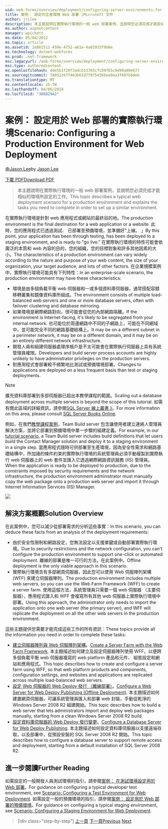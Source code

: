 ```yaml
---
uid: web-forms/overview/deployment/configuring-server-environments-for-web-deployment/scenario-configuring-a-production-environment-for-web-deployment
title: 案例： 設定的生產環境 Web 部署 |Microsoft 文件
author: jrjlee
description: 本主題說明在實際執行環境的一般 web 部署案例，並說明您必須完成才能設定類似的工作...
ms.author: aspnetcontent
manager: wpickett
ms.date: 05/04/2012
ms.topic: article
ms.assetid: 2e861511-450e-4752-a61e-4a01933f9b6e
ms.technology: dotnet-webforms
ms.prod: .net-framework
msc.legacyurl: /web-forms/overview/deployment/configuring-server-environments-for-web-deployment/scenario-configuring-a-production-environment-for-web-deployment
msc.type: authoredcontent
ms.openlocfilehash: 4de5b1f20f3adcb53765c7cb9765c0d90a80e677
ms.sourcegitcommit: f8852267f463b62d7f975e56bea9aa3f68fbbdeb
ms.translationtype: MT
ms.contentlocale: zh-TW
ms.lasthandoff: 04/06/2018
ms.locfileid: "30882942"
---
```

<a name="scenario-configuring-a-production-environment-for-web-deployment"></a><span data-ttu-id="50652-103">案例： 設定用於 Web 部署的實際執行環境</span><span class="sxs-lookup"><span data-stu-id="50652-103">Scenario: Configuring a Production Environment for Web Deployment</span></span>
====================
<span data-ttu-id="50652-104">由[Jason Lee](https://github.com/jrjlee)</span><span class="sxs-lookup"><span data-stu-id="50652-104">by [Jason Lee](https://github.com/jrjlee)</span></span>

[<span data-ttu-id="50652-105">下載 PDF</span><span class="sxs-lookup"><span data-stu-id="50652-105">Download PDF</span></span>](https://msdnshared.blob.core.windows.net/media/MSDNBlogsFS/prod.evol.blogs.msdn.com/CommunityServer.Blogs.Components.WeblogFiles/00/00/00/63/56/8130.DeployingWebAppsInEnterpriseScenarios.pdf)

> <span data-ttu-id="50652-106">本主題說明在實際執行環境的一般 web 部署案例，並說明您必須完成才能相似的環境所設定的工作。</span><span class="sxs-lookup"><span data-stu-id="50652-106">This topic describes a typical web deployment scenario for a production environment and explains the tasks you need to complete in order to set up a similar environment.</span></span>


<span data-ttu-id="50652-107">在實際執行環境是針對 web 應用程式或網站的最終目的地。</span><span class="sxs-lookup"><span data-stu-id="50652-107">The production environment is the final destination for a web application or a website.</span></span> <span data-ttu-id="50652-108">此時，您的應用程式已透過測試、 已部署至預備環境，並準備好"上線。 」</span><span class="sxs-lookup"><span data-stu-id="50652-108">By this point, your application has been through testing, has been deployed to a staging environment, and is ready to "go live."</span></span> <span data-ttu-id="50652-109">在實際執行環境的特性可能會依廣泛的本質和 web 內容的目的，您的組織，您的目標對象和許多其他因素的大小。</span><span class="sxs-lookup"><span data-stu-id="50652-109">The characteristics of a production environment can vary widely according to the nature and purpose of your web content, the size of your organization, your target audience, and lots of other factors.</span></span> <span data-ttu-id="50652-110">在企業規模案例中，實際執行環境可能具有下列特性：</span><span class="sxs-lookup"><span data-stu-id="50652-110">In an enterprise-scale scenario, the production environment may have these characteristics:</span></span>

- <span data-ttu-id="50652-111">環境是由多個負載平衡 web 伺服器和一或多個資料庫伺服器，通常搭配容錯移轉叢集和鏡像資料庫所組成。</span><span class="sxs-lookup"><span data-stu-id="50652-111">The environment consists of multiple load-balanced web servers and one or more database servers, often with failover clustering and database mirroring.</span></span>
- <span data-ttu-id="50652-112">如果環境是網際網路對向，很可能會從您的內部網路隔離。</span><span class="sxs-lookup"><span data-stu-id="50652-112">If the environment is Internet-facing, it's likely to be segregated from your internal network.</span></span> <span data-ttu-id="50652-113">也可能位於周邊網路中不同的子網路上，可能在不同網域中，並可能完全不同的網路基礎結構上。</span><span class="sxs-lookup"><span data-stu-id="50652-113">It may be on a different subnet in a perimeter network, it may be on a different domain, and it may be on an entirely different network infrastructure.</span></span>
- <span data-ttu-id="50652-114">開發人員和組建伺服器處理序帳戶是不太可能會在實際執行伺服器上具有系統管理員權限。</span><span class="sxs-lookup"><span data-stu-id="50652-114">Developers and build server process accounts are highly unlikely to have administrator privileges on the production servers.</span></span>
- <span data-ttu-id="50652-115">對應用程式會部署較不頻繁地比測試或預備環境部署。</span><span class="sxs-lookup"><span data-stu-id="50652-115">Changes to applications are deployed on a less frequent basis than test or staging deployments.</span></span>

> [!NOTE]
> <span data-ttu-id="50652-116">擴充資料庫部署到多部伺服器已超出本教學課程的範圍。</span><span class="sxs-lookup"><span data-stu-id="50652-116">Scaling out a database deployment across multiple servers is beyond the scope of this tutorial.</span></span> <span data-ttu-id="50652-117">如需有關此區域的詳細資訊，請參閱[SQL Server 線上叢書 》](https://technet.microsoft.com/library/ms130214.aspx)。</span><span class="sxs-lookup"><span data-stu-id="50652-117">For more information on this area, please consult [SQL Server Books Online](https://technet.microsoft.com/library/ms130214.aspx).</span></span>


<span data-ttu-id="50652-118">例如，在我們[教學課程案例](../deploying-web-applications-in-enterprise-scenarios/enterprise-web-deployment-scenario-overview.md)，Team Build server 包含讓使用者建立連絡人管理員解決方案，並將它部署到預備環境中單一步驟的組建定義。</span><span class="sxs-lookup"><span data-stu-id="50652-118">For example, in our [tutorial scenario](../deploying-web-applications-in-enterprise-scenarios/enterprise-web-deployment-scenario-overview.md), a Team Build server includes build definitions that let users build the Contact Manager solution and deploy it to a staging environment in a single step.</span></span> <span data-ttu-id="50652-119">當應用程式隨時可供部署至生產環境，因為安全性需求和網路基礎結構中，所加諸的條件約束的實際執行環境的系統管理員必須手動複製到實際執行 web 伺服器上的 web 套件並匯入它透過網際網路資訊服務 (IIS) 管理員。</span><span class="sxs-lookup"><span data-stu-id="50652-119">When the application is ready to be deployed to production, due to the constraints imposed by security requirements and the network infrastructure, the production environment administrator must manually copy the web package onto a production web server and import it through Internet Information Services (IIS) Manager.</span></span>

![](scenario-configuring-a-production-environment-for-web-deployment/_static/image1.png)

## <a name="solution-overview"></a><span data-ttu-id="50652-120">解決方案概觀</span><span class="sxs-lookup"><span data-stu-id="50652-120">Solution Overview</span></span>

<span data-ttu-id="50652-121">在此案例中，您可以減少從部署需求的分析這些事實：</span><span class="sxs-lookup"><span data-stu-id="50652-121">In this scenario, you can deduce these facts from an analysis of the deployment requirements:</span></span>

- <span data-ttu-id="50652-122">由於安全性限制和網路設定，您無法設定以支援單鍵或自動部署實際執行環境。</span><span class="sxs-lookup"><span data-stu-id="50652-122">Due to security restrictions and the network configuration, you can't configure the production environment to support one-click or automated deployment.</span></span> <span data-ttu-id="50652-123">離線的部署是唯一可行的方法，在此案例中。</span><span class="sxs-lookup"><span data-stu-id="50652-123">Offline deployment is the only viable approach in this scenario.</span></span>
- <span data-ttu-id="50652-124">實際執行環境含有多部網頁伺服器，因此您可以使用 Web 伺服陣列架構 (WFF) 來建立伺服器陣列。</span><span class="sxs-lookup"><span data-stu-id="50652-124">The production environment includes multiple web servers, so you can use the Web Farm Framework (WFF) to create a server farm.</span></span> <span data-ttu-id="50652-125">使用這個方法，系統管理員只需要一個 web 伺服器 （主要伺服器），應用程式匯入和 WFF 會複寫所有其他 web 伺服器上實際執行環境中部署。</span><span class="sxs-lookup"><span data-stu-id="50652-125">Using this approach, the administrator only needs to import the application onto one web server (the primary server), and WFF will replicate the deployment on all the other web servers in the production environment.</span></span>

<span data-ttu-id="50652-126">這些主題提供您需要才能完成這些工作的所有資訊：</span><span class="sxs-lookup"><span data-stu-id="50652-126">These topics provide all the information you need in order to complete these tasks:</span></span>

- <span data-ttu-id="50652-127">[建立伺服器陣列與 Web 伺服陣列架構](configuring-a-database-server-for-web-deploy-publishing.md)。</span><span class="sxs-lookup"><span data-stu-id="50652-127">[Create a Server Farm with the Web Farm Framework](configuring-a-database-server-for-web-deploy-publishing.md).</span></span> <span data-ttu-id="50652-128">本主題描述如何建立及設定伺服器陣列使用 WFF，以便跨多個負載平衡 web 伺服器複寫的 web platform 產品和元件、 組態設定和網站和應用程式。</span><span class="sxs-lookup"><span data-stu-id="50652-128">This topic describes how to create and configure a server farm using WFF, so that web platform products and components, configuration settings, and websites and applications are replicated across multiple load-balanced web servers.</span></span>
- <span data-ttu-id="50652-129">[設定 Web 伺服器的 Web Deploy 發行 （離線部署）](configuring-a-web-server-for-web-deploy-publishing-offline-deployment.md)。</span><span class="sxs-lookup"><span data-stu-id="50652-129">[Configure a Web Server for Web Deploy Publishing (Offline Deployment)](configuring-a-web-server-for-web-deploy-publishing-offline-deployment.md).</span></span> <span data-ttu-id="50652-130">本主題描述如何建置網頁伺服器，可讓系統管理員匯入和部署 web 封裝，手動從乾淨的 Windows Server 2008 R2 組建開始。</span><span class="sxs-lookup"><span data-stu-id="50652-130">This topic describes how to build a web server that lets administrators import and deploy web packages manually, starting from a clean Windows Server 2008 R2 build.</span></span>
- <span data-ttu-id="50652-131">[設定資料庫伺服器的 Web Deploy 發行變更](configuring-a-database-server-for-web-deploy-publishing.md)。</span><span class="sxs-lookup"><span data-stu-id="50652-131">[Configure a Database Server for Web Deploy Publishing](configuring-a-database-server-for-web-deploy-publishing.md).</span></span> <span data-ttu-id="50652-132">本主題描述如何設定資料庫伺服器以支援遠端存取，以及部署中，從預設安裝的 SQL Server 2008 R2 開始。</span><span class="sxs-lookup"><span data-stu-id="50652-132">This topic describes how to configure a database server to support remote access and deployment, starting from a default installation of SQL Server 2008 R2.</span></span>

## <a name="further-reading"></a><span data-ttu-id="50652-133">進一步閱讀</span><span class="sxs-lookup"><span data-stu-id="50652-133">Further Reading</span></span>

<span data-ttu-id="50652-134">如需設定的一般開發人員測試環境的指引，請參閱[案例： 在測試環境設定用於 Web 部署](scenario-configuring-a-test-environment-for-web-deployment.md)。</span><span class="sxs-lookup"><span data-stu-id="50652-134">For guidance on configuring a typical developer test environment, see [Scenario: Configuring a Test Environment for Web Deployment](scenario-configuring-a-test-environment-for-web-deployment.md).</span></span> <span data-ttu-id="50652-135">如需設定一般的預備環境的指引，請參閱[案例： 設定用於 Web 部署的預備環境](scenario-configuring-a-staging-environment-for-web-deployment.md)。</span><span class="sxs-lookup"><span data-stu-id="50652-135">For guidance on configuring a typical staging environment, see [Scenario: Configuring a Staging Environment for Web Deployment](scenario-configuring-a-staging-environment-for-web-deployment.md).</span></span>

> [!div class="step-by-step"]
> <span data-ttu-id="50652-136">[上一頁](scenario-configuring-a-staging-environment-for-web-deployment.md)
> [下一頁](configuring-a-web-server-for-web-deploy-publishing-remote-agent.md)</span><span class="sxs-lookup"><span data-stu-id="50652-136">[Previous](scenario-configuring-a-staging-environment-for-web-deployment.md)
[Next](configuring-a-web-server-for-web-deploy-publishing-remote-agent.md)</span></span>
